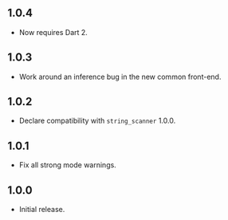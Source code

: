## 1.0.4

* Now requires Dart 2.

## 1.0.3

* Work around an inference bug in the new common front-end.

## 1.0.2

* Declare compatibility with `string_scanner` 1.0.0.

## 1.0.1

* Fix all strong mode warnings.

## 1.0.0

* Initial release.
